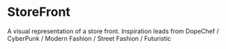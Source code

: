 # StoreFront
A visual representation of a store front. Inspiration leads from DopeChef / CyberPunk / Modern Fashion / Street Fashion / Futuristic 
